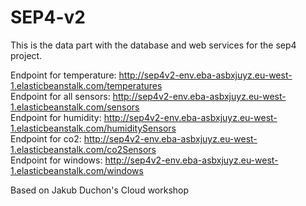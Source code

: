 # SEP4-v2

This is the data part with the database and web services for the sep4 project.

Endpoint for temperature: http://sep4v2-env.eba-asbxjuyz.eu-west-1.elasticbeanstalk.com/temperatures    
Endpoint for all sensors: http://sep4v2-env.eba-asbxjuyz.eu-west-1.elasticbeanstalk.com/sensors 		   
Endpoint for humidity: http://sep4v2-env.eba-asbxjuyz.eu-west-1.elasticbeanstalk.com/humiditySensors              
Endpoint for co2: http://sep4v2-env.eba-asbxjuyz.eu-west-1.elasticbeanstalk.com/co2Sensors			   
Endpoint for windows: http://sep4v2-env.eba-asbxjuyz.eu-west-1.elasticbeanstalk.com/windows		   

Based on Jakub Duchon's Cloud workshop
